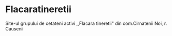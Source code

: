 # Flacaratineretii
Site-ul grupului de cetateni activi ,,Flacara tineretii" din com.Cirnatenii Noi, r. Causeni
